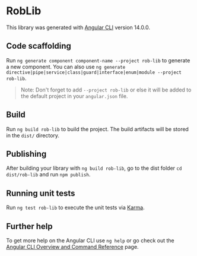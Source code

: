 # RobLib

This library was generated with [Angular CLI](https://github.com/angular/angular-cli) version 14.0.0.

## Code scaffolding

Run `ng generate component component-name --project rob-lib` to generate a new component. You can also use `ng generate directive|pipe|service|class|guard|interface|enum|module --project rob-lib`.
> Note: Don't forget to add `--project rob-lib` or else it will be added to the default project in your `angular.json` file. 

## Build

Run `ng build rob-lib` to build the project. The build artifacts will be stored in the `dist/` directory.

## Publishing

After building your library with `ng build rob-lib`, go to the dist folder `cd dist/rob-lib` and run `npm publish`.

## Running unit tests

Run `ng test rob-lib` to execute the unit tests via [Karma](https://karma-runner.github.io).

## Further help

To get more help on the Angular CLI use `ng help` or go check out the [Angular CLI Overview and Command Reference](https://angular.io/cli) page.
